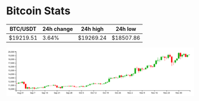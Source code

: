 # Bitcoin Stats

BTC/USDT|24h change|24h high|24h low|
|---|---|---|---|
|$19219.51|3.64%|$19269.24|$18507.86|

<img src="./chart.svg">
